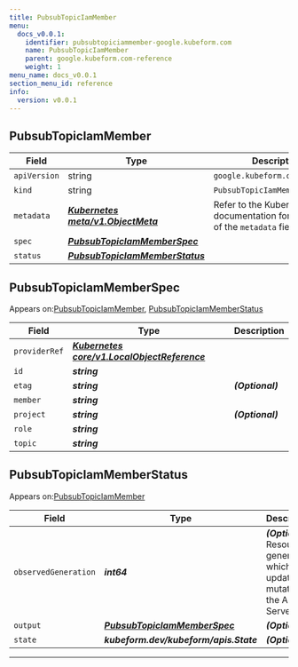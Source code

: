 ```yaml
---
title: PubsubTopicIamMember
menu:
  docs_v0.0.1:
    identifier: pubsubtopiciammember-google.kubeform.com
    name: PubsubTopicIamMember
    parent: google.kubeform.com-reference
    weight: 1
menu_name: docs_v0.0.1
section_menu_id: reference
info:
  version: v0.0.1
---
```


## PubsubTopicIamMember
| Field | Type | Description |
| ------ | ----- | ----------- |
| `apiVersion` | string | `google.kubeform.com/v1alpha1` |
|    `kind` | string | `PubsubTopicIamMember` |
| `metadata` | ***[Kubernetes meta/v1.ObjectMeta](https://kubernetes.io/docs/reference/generated/kubernetes-api/v1.13/#objectmeta-v1-meta)***|Refer to the Kubernetes API documentation for the fields of the `metadata` field.|
| `spec` | ***[PubsubTopicIamMemberSpec](#pubsubtopiciammemberspec)***||
| `status` | ***[PubsubTopicIamMemberStatus](#pubsubtopiciammemberstatus)***||
## PubsubTopicIamMemberSpec

Appears on:[PubsubTopicIamMember](#pubsubtopiciammember), [PubsubTopicIamMemberStatus](#pubsubtopiciammemberstatus)

| Field | Type | Description |
| ------ | ----- | ----------- |
| `providerRef` | ***[Kubernetes core/v1.LocalObjectReference](https://kubernetes.io/docs/reference/generated/kubernetes-api/v1.13/#localobjectreference-v1-core)***||
| `id` | ***string***||
| `etag` | ***string***| ***(Optional)*** |
| `member` | ***string***||
| `project` | ***string***| ***(Optional)*** |
| `role` | ***string***||
| `topic` | ***string***||
## PubsubTopicIamMemberStatus

Appears on:[PubsubTopicIamMember](#pubsubtopiciammember)

| Field | Type | Description |
| ------ | ----- | ----------- |
| `observedGeneration` | ***int64***| ***(Optional)*** Resource generation, which is updated on mutation by the API Server.|
| `output` | ***[PubsubTopicIamMemberSpec](#pubsubtopiciammemberspec)***| ***(Optional)*** |
| `state` | ***kubeform.dev/kubeform/apis.State***| ***(Optional)*** |
---
